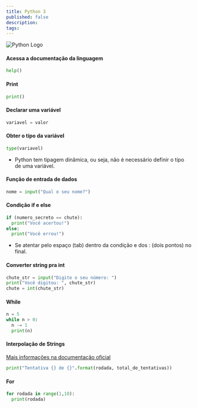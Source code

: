 ```yaml
---
title: Python 3
published: false
description:
tags:
---
```


![Python Logo](https://i.imgur.com/AnQzJUL.png)

#### Acessa a documentação da linguagem

```python
help()
```

#### Print

```python
print()
```

#### Declarar uma variável

```python
variavel = valor
```

#### Obter o tipo da variável

```python
type(variavel)
```

- Python tem tipagem dinâmica, ou seja, não é necessário definir o tipo de uma variável.

#### Função de entrada de dados

```python
nome = input("Qual o seu nome?")
```

#### Condição if e else

```python
if (numero_secreto == chute):
  print("Você acertou!")
else:
  print("Você errou!")
```

- Se atentar pelo espaço (tab) dentro da condição e dos : (dois pontos) no final.

#### Converter string pra int

```python
chute_str = input("Digite o seu número: ")
print("Você digitou: ", chute_str)
chute = int(chute_str)
```

#### While

```python
n = 5
while n > 0:
  n -= 1
  print(n)

```

#### Interpolação de Strings 

[Mais informações na documentação oficial](https://docs.python.org/3/library/string.html#formatexamples)

```python
print("Tentativa {} de {}".format(rodada, total_de_tentativas))

```

#### For

```python
for rodada in range(1,10):
  print(rodada)
```
